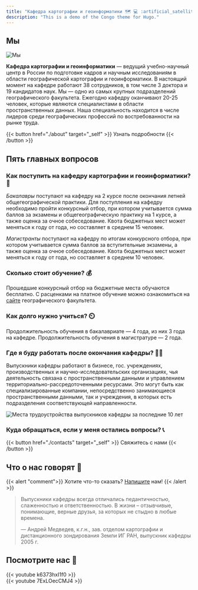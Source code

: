 ```yaml
---
title: "Кафедра картографии и геоинформатики 🗺️ 💻 :artificial_satellite:"
description: "This is a demo of the Congo theme for Hugo."
---
```


## Мы

![Мы](img/cafedra.png)

__Кафедра картографии и геоинформатики__ — ведущий учебно-научный центр в России по подготовке кадров и научным исследованиям в области географической картографии и геоинформатики. В настоящий момент на кафедре работают 38 сотрудников, в том числе 3 доктора и 19 кандидатов наук. Мы — одно из самых крупных подразделений географического факультета. Ежегодно кафедру оканчивают 20-25 человек, которые являются специалистами в области пространственных данных. Наша специальность находится в числе лидеров среди географических профессий по востребованности на рынке труда.

{{< button href="./about" target="_self" >}}
    Узнать подробности
{{< /button >}}

## Пять главных вопросов

### Как поступить на кафедру картографии и геоинформатики? 🏃 

_Бакалавры_ поступают на кафедру на 2 курсе после окончания летней общегеографической практики. Для поступления на кафедру необходимо пройти конкурсный отбор, при котором учитывается сумма баллов за экзамены и общегеографическую практику на 1 курсе, а также оценка за очное собеседование. Квота бюджетных мест может меняться к году от года, но составляет в среднем 15 человек. 

_Магистранты_ поступают на кафедру по итогам конкурсного отбора, при котором учитывается сумма баллов за вступительные экзамены, а также оценка за очное собеседование. Квота бюджетных мест может меняться к году от года, но составляет в среднем 10 человек.

### Сколько стоит обучение? 💰

Прошедшие конкурсный отбор на бюджетные места обучаются бесплатно. С расценками на платное обучение можно ознакомиться на [сайте](http://www.geogr.msu.ru/education/vo/24_stoimost_obuchenia/) географического факультета.

### Как долго нужно учиться? ⏲️

Продолжительность обучения в бакалавриате — 4 года, из них 3 года на кафедре. Продолжительность обучения в магистратуре — 2 года.

### Где я буду работать после окончания кафедры? 👩‍🏭

Выпускники кафедры работают в бизнесе, гос. учреждениях, производственных и научно-исследовательских организациях, чья деятельность связана с пространственными данными и управлением территориально-рассредоточенными ресурсами. Это могут быть как специализированные компании, непосредственно занимающиеся пространственными данными, так и учреждения, в которых есть подразделения соответствующей направленности.

![Места трудоустройства выпускников кафедры за последние 10 лет](img/companies.jpg)

### Куда обращаться, если у меня остались вопросы? 📞

{{< button href="./contacts" target="_self" >}} Свяжитесь с нами {{< /button >}}


## Что о нас говорят 🤗

{{< alert "comment">}}
Хотите что-то сказать? [Напишите](contacts) нам! 
{{< /alert >}}

> Выпускники кафедры всегда отличались педантичностью, слаженностью и ответственностью. В жизни – отзывчивые, понимающие, верные друзья, за которых не стыдно в любые времена.
> 
> — Андрей Медведев, к.г.н., зав. отделом картографии и дистанционного зондирования Земли ИГ РАН, выпускник кафедры 2005 г.

## Посмотрите нас 🎥

{{< youtube k6373hxI1f0 >}}
<br>
{{< youtube 7ExLOecCMJ4 >}}






